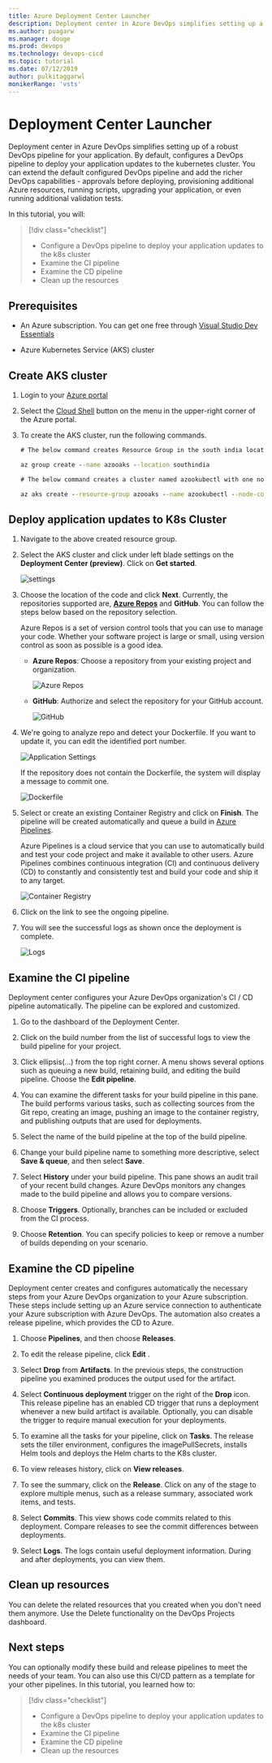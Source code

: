 ```yaml
---
title: Azure Deployment Center Launcher
description: Deployment center in Azure DevOps simplifies setting up a robust Azure DevOps pipeline for your application
ms.author: puagarw
ms.manager: douge
ms.prod: devops
ms.technology: devops-cicd
ms.topic: tutorial
ms.date: 07/12/2019
author: pulkitaggarwl
monikerRange: 'vsts'
---
```


# Deployment Center Launcher

Deployment center in Azure DevOps simplifies setting up of a robust DevOps pipeline for your application. By default, configures a DevOps pipeline to deploy your application updates to the kubernetes cluster. You can extend the default configured DevOps pipeline and add the richer DevOps capabilities - approvals before deploying, provisioning additional Azure resources, running scripts, upgrading your application, or even running additional validation tests.

In this tutorial, you will:

> [!div class="checklist"]
> * Configure a DevOps pipeline to deploy your application updates to the k8s cluster
> * Examine the CI pipeline
> * Examine the CD pipeline
> * Clean up the resources

## Prerequisites

* An Azure subscription. You can get one free through [Visual Studio Dev Essentials](https://visualstudio.microsoft.com/dev-essentials/)

* Azure Kubernetes Service (AKS) cluster

## Create AKS cluster

1. Login to your [Azure portal](https://portal.azure.com/)

1. Select the [Cloud Shell](https://docs.microsoft.com/azure/cloud-shell/overview) button on the menu in the upper-right corner of the Azure portal.

1. To create the AKS cluster, run the following commands.

    ```cmd
    # The below command creates Resource Group in the south india location

    az group create --name azooaks --location southindia

    # The below command creates a cluster named azookubectl with one node. 

    az aks create --resource-group azooaks --name azookubectl --node-count 1 --enable-addons monitoring --generate-ssh-keys
    ```

## Deploy application updates to K8s Cluster

1. Navigate to the above created resource group.

1. Select the AKS cluster and click under left blade settings on the **Deployment Center (preview)**. Click on **Get started**.

   ![settings](media/deployment-center-launcher/settings.png)

1. Choose the location of the code and click **Next**. Currently, the repositories supported are, **[Azure Repos](https://docs.microsoft.com/azure/devops/repos/index?view=azure-devops)** and **GitHub**. You can follow the steps below based on the repository selection.

    Azure Repos is a set of version control tools that you can use to manage your code. Whether your software project is large or small, using version control as soon as possible is a good idea.

    - **Azure Repos**: Choose a repository from your existing project and organization.

        ![Azure Repos](media/deployment-center-launcher/azure-repos.gif)

    - **GitHub**: Authorize and select the repository for your GitHub account.

        ![GitHub](media/deployment-center-launcher/github.gif)


1. We're going to analyze repo and detect your Dockerfile. If you want to update it, you can edit the identified port number.

    ![Application Settings](media/deployment-center-launcher/application-settings.png)

    If the repository does not contain the Dockerfile, the system will display a message to commit one. 

    ![Dockerfile](media/deployment-center-launcher/dockerfile.png)

1. Select or create an existing Container Registry and click on **Finish**. The pipeline will be created automatically and queue a build in [Azure Pipelines](https://docs.microsoft.com/azure/devops/pipelines/index?view=azure-devops).

    Azure Pipelines is a cloud service that you can use to automatically build and test your code project and make it available to other users. Azure Pipelines combines continuous integration (CI) and continuous delivery (CD) to constantly and consistently test and build your code and ship it to any target.

    ![Container Registry](media/deployment-center-launcher/container-registry.png)

1. Click on the link to see the ongoing pipeline.

1. You will see the successful logs as shown once the deployment is complete.

    ![Logs](media/deployment-center-launcher/logs.png)

## Examine the CI pipeline

Deployment center configures your Azure DevOps organization's CI / CD pipeline automatically. The pipeline can be explored and customized. 

1. Go to the dashboard of the Deployment Center.  

1. Click on the build number from the list of successful logs to view the build pipeline for your project. 

1. Click ellipsis(...) from the top right corner. A menu shows several options such as queuing a new build, retaining build, and editing the build pipeline. Choose the **Edit pipeline**. 

1. You can examine the different tasks for your build pipeline in this pane. The build performs various tasks, such as collecting sources from the Git repo, creating an image, pushing an image to the container registry, and publishing outputs that are used for deployments.

1. Select the name of the build pipeline at the top of the build pipeline.

1. Change your build pipeline name to something more descriptive, select **Save & queue**, and then select **Save**.

1. Select **History** under your build pipeline. This pane shows an audit trail of your recent build changes. Azure DevOps monitors any changes made to the build pipeline and allows you to compare versions.

1. Choose **Triggers**. Optionally, branches can be included or excluded from the CI process.

1. Choose **Retention**. You can specify policies to keep or remove a number of builds depending on your scenario.

## Examine the CD pipeline

Deployment center creates and configures automatically the necessary steps from your Azure DevOps organization to your Azure subscription. These steps include setting up an Azure service connection to authenticate your Azure subscription with Azure DevOps. The automation also creates a release pipeline, which provides the CD to Azure.

1. Choose **Pipelines**, and then choose **Releases**.

1. To edit the release pipeline, click **Edit** .

1. Select **Drop** from **Artifacts**. In the previous steps, the construction pipeline you examined produces the output used for the artifact. 

1. Select **Continuous deployment** trigger on the right of the **Drop** icon. This release pipeline has an enabled CD trigger that runs a deployment whenever a new build artifact is available. Optionally, you can disable the trigger to require manual execution for your deployments.

1. To examine all the tasks for your pipeline, click on **Tasks**. The release sets the tiller environment, configures the imagePullSecrets, installs Helm tools and deploys the Helm charts to the K8s cluster.

1. To view releases history, click on **View releases**. 

1. To see the summary, click on the **Release**. Click on any of the stage to explore multiple menus, such as a release summary, associated work items, and tests. 

1. Select **Commits**. This view shows code commits related to this deployment. Compare releases to see the commit differences between deployments.

1. Select **Logs**. The logs contain useful deployment information. During and after deployments, you can view them.

## Clean up resources

You can delete the related resources that you created when you don't need them anymore. Use the Delete functionality on the DevOps Projects dashboard.

## Next steps

You can optionally modify these build and release pipelines to meet the needs of your team. You can also use this CI/CD pattern as a template for your other pipelines. In this tutorial, you learned how to:

> [!div class="checklist"]
> * Configure a DevOps pipeline to deploy your application updates to the k8s cluster
> * Examine the CI pipeline
> * Examine the CD pipeline
> * Clean up the resources
